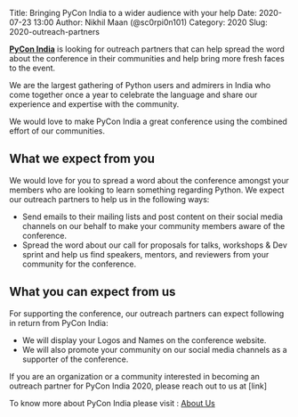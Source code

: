 Title: Bringing PyCon India to a wider audience with your help
Date: 2020-07-23 13:00
Author: Nikhil Maan (@sc0rpi0n101)
Category: 2020
Slug: 2020-outreach-partners

[**PyCon India**](https://in.pycon.org/2020/) is looking for outreach partners that can help spread the word about the conference in their communities and help bring more fresh faces to the event.

<!-- PELICAN_END_SUMMARY -->

We are the largest gathering of Python users and admirers in India who come together once a year to celebrate the language and share our experience and expertise with the community.

We would love to make PyCon India a great conference using the combined effort of our communities. 

## What we expect from you 

We would love for you to spread a word about the conference amongst your members who are looking to learn something regarding Python. We expect our outreach partners to help us in the following ways: 

* Send emails to their mailing lists and post content on their social media channels on our behalf to make your community members aware of the conference. 
* Spread the word about our call for proposals for talks, workshops & Dev sprint and help us find speakers, mentors, and reviewers from your community for the conference.

## What you can expect from us

For supporting the conference, our outreach partners can expect following in return from PyCon India:

* We will display your Logos and Names on the conference website. 
* We will also promote your community on our social media channels as a supporter of the conference.

If you are an organization or a community interested in becoming an outreach partner for PyCon India 2020, please reach out to us at [link]

To know more about PyCon India please visit : [About Us](https://in.pycon.org/2020/about/)
